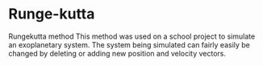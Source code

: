 # Runge-kutta
Rungekutta method
This method was used on a school project to simulate an exoplanetary system.
The system being simulated can fairly easily be changed by deleting or adding new position and velocity vectors. 
